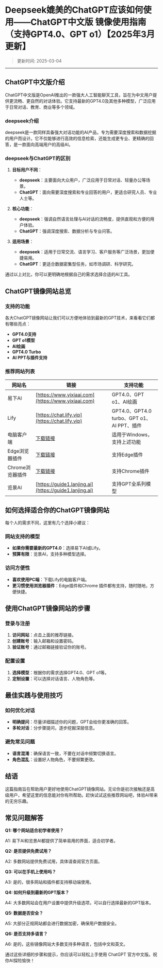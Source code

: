 # Deepseek媲美的ChatGPT应该如何使用——ChatGPT中文版 镜像使用指南（支持GPT4.0、GPT o1）【2025年3月更新】
>更新时间: 2025-03-04
---

## **ChatGPT中文版介绍**

ChatGPT中文版是OpenAI推出的一款强大人工智能聊天工具，旨在为中文用户提供更流畅、更自然的对话体验。它支持最新的GPT4.0及其他多种模型，广泛应用于日常对话、教育、商业等多个领域。

### **deepseek介绍**

deepseek是一款同样具备强大对话功能的AI产品，专为需要深度搜索和数据挖掘的用户而设计。它不仅能够进行高效的信息检索，还能生成更专业、更精确的回答，是一款面向高端用户的高级AI。

### **deepseek与ChatGPT的区别**

1. **目标用户不同**：
   - **deepseek**：主要面向大众用户，广泛应用于日常对话、轻量办公等场景。
   - **ChatGPT**：面向需要深度搜索和专业回答的用户，更适合研究人员、专业人士等。

2. **核心功能**：
   - **deepseek**：强调自然语言处理与AI对话的流畅度，提供直观和方便的用户体验。
   - **ChatGPT**：强调深度搜索、数据分析与专业问答。

3. **适用场景**：
   - **deepseek**：适用于日常交流、语言学习、客户服务等广泛场景，更加便捷易用。
   - **ChatGPT**：更适合数据密集型任务，如市场调研、科学研究。

通过以上对比，你可以更明确地根据自己的需求选择合适的AI工具。

## **ChatGPT镜像网站总览**

### **支持的功能**

各大ChatGPT镜像网站让我们可以方便地体验到最新的GPT技术，来看看它们都有哪些亮点：

- **GPT4.0支持**
- **GPT o1模型**
- **AI绘画**
- **GPT4.0 Turbo**
- **AI PPT与插件支持**

### **推荐网站列表**

| 网站名 | 链接 | 支持功能 |
| --- | --- | --- |
| 易下AI | [https://www.yixiaai.com](https://www.yixiaai.com) | GPT4.0、GPT o1、AI绘画 |
| Lify | [https://chat.lify.vip](https://chat.lify.vip) | GPT4.0、GPT4.0 turbo、GPT o1、AI PPT、插件 |
| 电脑客户端 | [下载链接](https://chatknow.lify.vip/software/AI%E6%99%BA%E6%85%A7%E5%B2%9B_1.0.0_x64_zh-CN.msi) | 适用于Windows，支持上述功能 |
| Edge浏览器插件 | [下载链接](https://microsoftedge.microsoft.com/addons/detail/chatgpt%E4%B8%AD%E6%96%87%E7%89%88%EF%BC%88%E4%B8%AD%E6%96%87%E7%95%8C%E9%9D%A2%E3%80%81%E5%AF%B9%E8%AF%9D%E3%80%81%E5%86%99%E4%BD%9C%E3%80%81%E7%BB%98%E7%94%BB/lmlenkgcieicbnpobkhmpcgmamahahil) | 支持Edge插件 |
| Chrome浏览器插件 | [下载链接](https://chromewebstore.google.com/detail/chatgpt%E4%B8%AD%E6%96%87%E7%89%88%EF%BC%88ai-%E6%99%BA%E6%85%A7%E5%B2%9B%EF%BC%89/jffjfhngfgcglmjjpakgekefpegmhkll?hl=zh-CN&utm_source=ext_sidebar) | 支持Chrome插件 |
| 览景AI | [https://guide1.lanjing.ai](https://guide1.lanjing.ai) | 支持GPT全系列模型 |

## **如何选择适合你的ChatGPT镜像网站**

每个人的需求不同，这里有几个选择小建议：

### **网站支持的模型**

- **如果你需要最新的GPT4.0**：选择易下AI或Lify。
- **预算有限**：览景AI，支持多种模型选择。

### **访问方便性**

- **喜欢使用PC端**：下载Lify的电脑客户端。
- **更习惯使用浏览器插件**：Edge插件和Chrome 插件都有支持，随时随地，方便快捷。

## **使用ChatGPT镜像网站的步骤**

### **登录与注册**

1. **访问网站**：点击上面的推荐链接。
2. **创建账号**：输入邮箱和设置密码。
3. **验证账号**：通过邮箱链接验证你的账号。

### **配置设置**

1. **选择模型**：根据你的需求选择GPT4.0、GPT o1等。
2. **定制设置**：可以选择对话语言、人物角色等。

## **最佳实践与使用技巧**

### **如何优化对话**

- **明确提问**：尽量详细描述你的问题，GPT会给你更准确的回答。
- **多轮对话**：分步骤提问，逐步挖掘深层信息。

### **避免常见问题**

- **语言混淆**：确保语言一致，不要在对话中频繁切换语言。
- **角色混乱**：设置好人物角色，不要频繁更改。

## **结语**

这篇指南旨在帮助用户更好地使用ChatGPT镜像网站。无论你是初次接触还是高级用户，希望这里的信息能对你有所帮助。赶快试试这些推荐网站吧，体验AI带来的无穷乐趣。

## **常见问题解答**

**Q1: 哪个网站适合初学者使用？**

A1: 易下AI和览景AI都提供了简单易用的界面，适合初学者。

**Q2: 是否提供免费试用？**

A2: 多数网站提供免费试用，具体请查阅官方页面。

**Q3: 可以在手机上使用吗？**

A3: 是的，很多网站和插件都支持移动端使用。

**Q4: 如何升级到最新的GPT版本？**

A4: 大多数网站会在用户设置中提供升级选项，可以自行选择最新的GPT版本。

**Q5: 数据是否安全？**

A5: 大部分正规网站都会进行数据加密，确保用户数据安全。

**Q6: 是否支持多语言？**

A6: 是的，这些镜像网站大多数支持多种语言，包括中文和英文。

通过这些详细的步骤和提示，你应该可以轻松上手使用 ChatGPT 官方中文版。祝你AI探险愉快！
